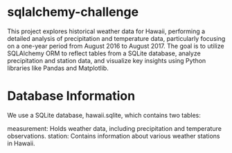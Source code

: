 # sqlalchemy-challenge

This project explores historical weather data for Hawaii, performing a detailed analysis of precipitation and temperature data, particularly focusing on a one-year period from August 2016 to August 2017. The goal is to utilize SQLAlchemy ORM to reflect tables from a SQLite database, analyze precipitation and station data, and visualize key insights using Python libraries like Pandas and Matplotlib.

# Database Information

We use a SQLite database, hawaii.sqlite, which contains two tables:

measurement: Holds weather data, including precipitation and temperature observations.
station: Contains information about various weather stations in Hawaii.
